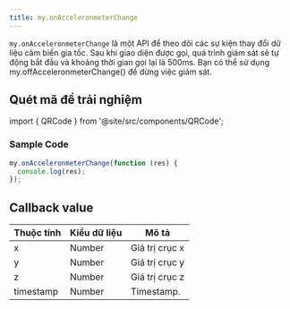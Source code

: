 ```yaml
---
title: my.onAcceleronmeterChange
---
```


`my.onAcceleronmeterChange` là một API để theo dõi các sự kiện thay đổi dữ liệu cảm biến gia tốc. Sau khi giao diện được gọi, quá trình giám sát sẽ tự động bắt đầu và khoảng thời gian gọi lại là 500ms. Bạn có thể sử dụng my.offAcceleronmeterChange() để dừng việc giám sát.

## Quét mã để trải nghiệm

import { QRCode } from '@site/src/components/QRCode';

<QRCode page="pages/api/acceleronmeter/index" />

### Sample Code

```js
my.onAcceleronmeterChange(function (res) {
  console.log(res);
});
```

## Callback value

| Thuộc tính | Kiểu dữ liệu | Mô tả          |
| ---------- | ------------ | -------------- |
| x          | Number       | Giá trị crục x |
| y          | Number       | Giá trị crục y |
| z          | Number       | Giá trị crục z |
| timestamp  | Number       | Timestamp.     |
